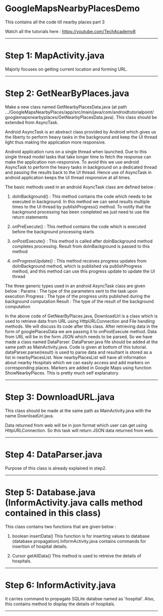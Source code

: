 # GoogleMapsNearbyPlacesDemo
This contains all the code till nearby places part 3

Watch all the tutorials here : https://youtube.com/TechAcademy8
____________________________________________________________________________________________________________________________
# Step 1: MapActivity.java
Majorly focuses on getting current location and forming URL. 
____________________________________________________________________________________________________________________________
# Step 2: GetNearByPlaces.java
Make a new class named GetNearbyPlacesData.java (at path …/GoogleMapsNearbyPlaces/app/src/main/java/com/androidtutorialpoint/
googlemapsnearbyplaces/GetNearbyPlacesData.java). This class should be extended from AsyncTask.

Android AsyncTask is an abstract class provided by Android which gives us the liberty to perform heavy tasks in the background and keep the UI thread light thus making the application more responsive.

Android application runs on a single thread when launched. Due to this single thread model tasks that take longer time to fetch the response can make the application non-responsive. To avoid this we use android AsyncTask to perform the heavy tasks in background on a dedicated thread and passing the results back to the UI thread. Hence use of AsyncTask in android application keeps the UI thread responsive at all times.

The basic methods used in an android AsyncTask class are defined below :

1) doInBackground() : This method contains the code which needs to be executed in background. In this method we can send results multiple times to the UI thread by publishProgress() method. To notify that the background processing has been completed we just need to use the return statements

2) onPreExecute() : This method contains the code which is executed before the background processing starts

3) onPostExecute() : This method is called after doInBackground method completes processing. Result from doInBackground is passed to this method

4) onProgressUpdate() : This method receives progress updates from doInBackground method, which is published via publishProgress method, and this method can use this progress update to update the UI thread

The three generic types used in an android AsyncTask class are given below :
Params : The type of the parameters sent to the task upon execution
Progress : The type of the progress units published during the background computation
Result : The type of the result of the background computation


In the above code of GetNearByPlaces.java, DownloadUrl is a class which is used to retrieve data from URL using HttpURLConnection and File handling methods. We will discuss its code after this class. After retrieving data in the form of googlePlacesData we are passing it to onPostExecute method. Data from URL will be in the form JSON which needs to be parsed, So we have made a class named DataParser. DataParser.java file should be added at the same path as MainActivity.java. Code is given at bottom of this tutorial. dataParser.parse(result) is used to parse data and resultant is stored as a list in nearbyPlacesList. Now nearbyPlacesList will have all information about nearby Hospitals which we can easily access and add markers on corresponding places. Markers are added in Google Maps using function ShowNearbyPlaces. This is pretty much self explanatory.
____________________________________________________________________________________________________________________________

# Step 3: DownloadURL.java
This class should be made at the same path as MainActivity.java with the name DownloadUrl.java.

Data returned from web will be in json format which user can get using HttpURLConnection. So this task will return JSON data returned from web.

____________________________________________________________________________________________________________________________

# Step 4: DataParser.java
Purpose of this class is already explained in step2.
____________________________________________________________________________________________________________________________

# Step 5: Database.java (InformActivity.java calls method contained in this class)

This class contains two functions that are given below :
1) boolean insertData()
  This function is for inserting values to database (database propagation).InformActivity.java contains commands for   insertion of hospital details.

2) Cursor getAllData()
This method is used to retreive the details of hospitals.
____________________________________________________________________________________________________________________________

# Step 6: InformActivity.java
It carries command to propagate SQLite databse named as 'hospital'.
Also, this contains method to display the details of hospitals.

____________________________________________________________________________________________________________________________

